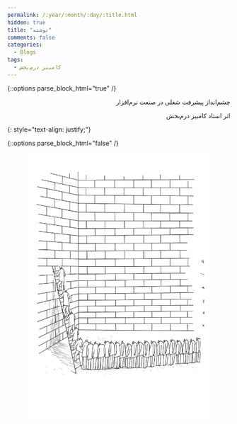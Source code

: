 ```yaml
---
permalink: /:year/:month/:day/:title.html
hidden: true
title: "نوشته"
comments: false
categories:
  - Blogs
tags:
  - کامبیز درم‌بخش
---
```


{::options parse_block_html="true" /}
<div dir='rtl' align='right'>
چشم‌انداز پیشرفت شغلی در صنعت نرم‌افزار

اثر استاد کامبیز درم‌بخش
</div>
{: style="text-align: justify;"}

{::options parse_block_html="false" /}
<figure>
    <a href="/assets/blogs/2018/09/12/derambakhsh.jpg"><img src="/assets/blogs/2018/09/12/derambakhsh.jpg"></a>
</figure>
